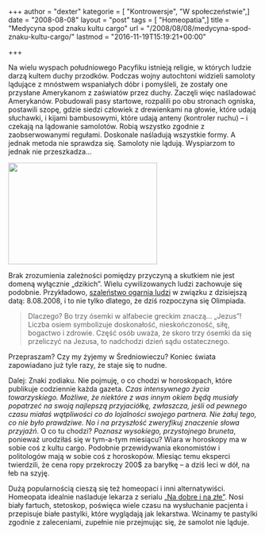+++
author = "dexter"
kategorie = [ "Kontrowersje", "W społeczeństwie",]
date = "2008-08-08"
layout = "post"
tags = [ "Homeopatia",]
title = "Medycyna spod znaku kultu cargo"
url = "/2008/08/08/medycyna-spod-znaku-kultu-cargo/"
lastmod = "2016-11-19T15:19:21+00:00"

+++

Na wielu wyspach południowego Pacyfiku istnieją religie, w których ludzie darzą kultem duchy przodków. Podczas wojny autochtoni widzieli samoloty lądujące z mnóstwem wspaniałych dóbr i pomyśleli, że zostały one przysłane Amerykanom z zaświatów przez duchy. Zaczęli więc naśladować Amerykanów. Pobudowali pasy startowe, rozpalili po obu stronach ogniska, postawili szopę, gdzie siedzi człowiek z drewienkami na głowie, które udają słuchawki, i kijami bambusowymi, które udają anteny (kontroler ruchu) &#8211; i czekają na lądowanie samolotów. Robią wszystko zgodnie z zaobserwowanymi regułami. Doskonale naśladują wszystkie formy. A jednak metoda nie sprawdza się. Samoloty nie lądują. Wyspiarzom to jednak nie przeszkadza&#8230;

<!--more-->

<img class="aligncenter size-full wp-image-160" src="http://blog.atopowe.pl/wp-content/uploads/2008/08/cargo_cult.jpg" alt="" width="300" height="205" />

Brak zrozumienia zależności pomiędzy przyczyną a skutkiem nie jest domeną wyłącznie &#8222;dzikich&#8221;. Wielu cywilizowanych ludzi zachowuje się podobnie. Przykładowo, [szaleństwo ogarnia ludzi][1] w związku z dzisiejszą datą: 8.08.2008, i to nie tylko dlatego, że dziś rozpoczyna się Olimpiada.

> Dlaczego? Bo trzy ósemki w alfabecie greckim znaczą&#8230; &#8222;Jezus&#8221;! Liczba osiem symbolizuje doskonałość, nieskończoność, siłę, bogactwo i zdrowie. Część osób uważa, że skoro trzy ósemki da się przeliczyć na Jezusa, to nadchodzi dzień sądu ostatecznego.

Przepraszam? Czy my żyjemy w Średniowieczu? Koniec świata zapowiadano już tyle razy, że staje się to nudne.

Dalej: Znaki zodiaku. Nie pojmuję, o co chodzi w horoskopach, które publikuje codziennie każda gazeta. _Czas intensywnego życia towarzyskiego. Możliwe, że niektóre z was innym okiem będą musiały popatrzeć na swoją najlepszą przyjaciółkę, zwłaszcza, jeśli od pewnego czasu miałaś wątpliwości co do lojalności swojego partnera. Nie żałuj tego, co nie było prawdziwe. No i na przyszłość zweryfikuj znaczenie słowa przyjaźń_. O co tu chodzi? _Poznasz wysokiego, przystojnego bruneta_, ponieważ urodziłaś się w tym-a-tym miesiącu? Wiara w horoskopy ma w sobie coś z kultu cargo. Podobnie przewidywania ekonomistów i politologów mają w sobie coś z horoskopów. Miesiąc temu eksperci twierdzili, że cena ropy przekroczy 200$ za baryłkę &#8211; a dziś leci w dół, na łeb na szyję.

Dużą popularnością cieszą się też homeopaci i inni alternatywiści. Homeopata idealnie naśladuje lekarza z serialu [&#8222;Na dobre i na złe&#8221;][2]. Nosi biały fartuch, stetoskop, poświęca wiele czasu na wysłuchanie pacjenta i przepisuje białe pastylki, które wyglądają jak lekarstwa. Wcinamy te pastylki zgodnie z zaleceniami, zupełnie nie przejmując się, że samolot nie ląduje.

 [1]: http://www.dziennik.pl/zycienaluzie/article218377/Kolejny_koniec_swiata_juz_w_piatek.html
 [2]: http://www.nadobre.pl/galeria/fotos/zmijewski/zmijewski_artur_038.jpg "Artur Żmijewski"